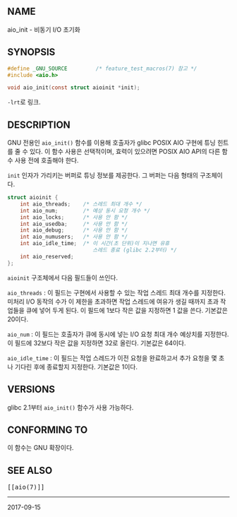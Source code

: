 ## NAME

aio_init - 비동기 I/O 초기화

## SYNOPSIS

```c
#define _GNU_SOURCE         /* feature_test_macros(7) 참고 */
#include <aio.h>

void aio_init(const struct aioinit *init);
```

`-lrt`로 링크.

## DESCRIPTION

GNU 전용인 `aio_init()` 함수를 이용해 호출자가 glibc POSIX AIO 구현에 튜닝 힌트를 줄 수 있다. 이 함수 사용은 선택적이며, 효력이 있으려면 POSIX AIO API의 다른 함수 사용 전에 호출해야 한다.

`init` 인자가 가리키는 버퍼로 튜닝 정보를 제공한다. 그 버퍼는 다음 형태의 구조체이다.

```c
struct aioinit {
    int aio_threads;    /* 스레드 최대 개수 */
    int aio_num;        /* 예상 동시 요청 개수 */
    int aio_locks;      /* 사용 안 함 */
    int aio_usedba;     /* 사용 안 함 */
    int aio_debug;      /* 사용 안 함 */
    int aio_numusers;   /* 사용 안 함 */
    int aio_idle_time;  /* 이 시간(초 단위)이 지나면 유휴
                           스레드 종료 (glibc 2.2부터) */
    int aio_reserved;
};
```

`aioinit` 구조체에서 다음 필드들이 쓰인다.

`aio_threads`
:   이 필드는 구현에서 사용할 수 있는 작업 스레드 최대 개수를 지정한다. 미처리 I/O 동작의 수가 이 제한을 초과하면 작업 스레드에 여유가 생길 때까지 초과 작업들을 큐에 넣어 두게 된다. 이 필드에 1보다 작은 값을 지정하면 1 값을 쓴다. 기본값은 20이다.

`aio_num`
:   이 필드는 호출자가 큐에 동시에 넣는 I/O 요청 최대 개수 예상치를 지정한다. 이 필드에 32보다 작은 값을 지정하면 32로 올린다. 기본값은 64이다.

`aio_idle_time`
:   이 필드는 작업 스레드가 이전 요청을 완료하고서 추가 요청을 몇 초나 기다린 후에 종료할지 지정한다. 기본값은 1이다.

## VERSIONS

glibc 2.1부터 `aio_init()` 함수가 사용 가능하다.

## CONFORMING TO

이 함수는 GNU 확장이다.

## SEE ALSO

<tt>[[aio(7)]]</tt>

----

2017-09-15
